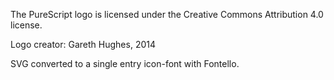 The PureScript logo is licensed under the Creative Commons Attribution 4.0 license.

Logo creator: Gareth Hughes, 2014

SVG converted to a single entry icon-font with Fontello.
